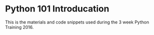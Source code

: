 Python 101 Introducation
========================

This is the materials and code snippets used during the 3 week Python Training
2016.
